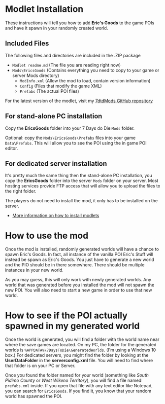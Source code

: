 Modlet Installation
===================

These instructions will tell you how to add **Eric's Goods** to the game POIs and have it spawn in your randomly created world.

Included Files
--------------

The following files and directories are included in the .ZIP package
- `Modlet readme.md` (The file you are reading right now)
- `Mods\EricsGoods` (Contains everything you need to copy to your game or server Mods directory)  
  - `ModInfo.xml` (Allow the mod to load, contain version information)
  - `Config` (Files that modify the game XML)
  - `Prefabs` (The actual POI files)

For the latest version of the modlet, visit my [7dtdMods GitHub repository](https://github.com/Laotseu/7dtdMods)

For stand-alone PC installation
-------------------------------

Copy the **EricsGoods** folder into your 7 Days do Die `Mods` folder.

Optional: copy the `Mods\EricsGoods\Prefabs` files into your game `Data\Prefabs`. This will allow you to see the POI using the in game POI editor.


For dedicated server installation
---------------------------------

It's pretty much the same thing then the stand-alone PC installation, you copy the **EricsGoods** folder into the server `Mods` folder on your server. Most hosting services provide FTP access that will allow you to upload the files to the right folder.

The players do not need to install the mod, it only has to be installed on the server.

* [More information on how to install modlets](https://7daystodie.gamepedia.com/How_to_Install_Modlets)

How to use the mod
==================

Once the mod is installed, randomly generated worlds will have a chance to spawn Eric's Goods. In fact, all instance of the vanilla POI Eric's Stuff will instead be spawn as Eric's Goods. You just have to generate a new world and the PIO should be in there somewhere. There should be multiple instances in your new world.

As you may guess, this will only work with newly generated worlds. Any world that was generated before you installed the mod will not spawn the new POI. You will also need to start a new game in order to use that new world.

How to see if the POI actually spawned in my generated world
============================================================

Once the world is generated, you will find a folder with the world name near where the save games are located. On my PC, the folder for the generated worlds is `%APPDATA%\7DaysToDie\GeneratedWorlds`. (I'm using a Windows 10 box.) For dedicated servers, you might find the folder by looking at the **UserDataFolder** in the **serverconfig.xml** file. You will need to find where that folder is on your PC or Server. 

Once you found the folder named for your world (something like _South Pidimo County_ or _West Wikeno Territory_), you will find a file named `prefabs.xml` inside. If you open that file with any text editor like Notepad, you can search for `EricsGoods`. If you find it, you know that your random world has spawned the POI.